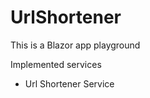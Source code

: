 # UrlShortener

<p>This is a Blazor app playground</p>
<p>Implemented services</p>
<ul>
  <li>
    Url Shortener Service
  </li>
</ul>
